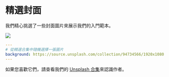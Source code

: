 # 精選封面

我們精心挑選了一些封面圖片來展示我們的入門範本。

![](/screenshots/covers.png)

```yaml
---
# 從精選合集中隨機選擇一張圖片
background: https://source.unsplash.com/collection/94734566/1920x1080
---
```

如果您喜歡它們，請查看我們的 [Unsplash 合集](https://unsplash.com/collections/94734566/slidev)來認識作者。
